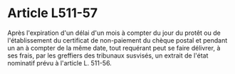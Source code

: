 # Article L511-57

Après l'expiration d'un délai d'un mois à compter du jour du protêt ou de l'établissement du certificat de non-paiement du chèque postal et pendant un an à compter de la même date, tout requérant peut se faire délivrer, à ses frais, par les greffiers des tribunaux susvisés, un extrait de l'état nominatif prévu à l'article L. 511-56.
